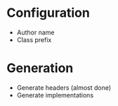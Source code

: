 # Configuration #

* Author name
* Class prefix

# Generation #

* Generate headers (almost done)
* Generate implementations
